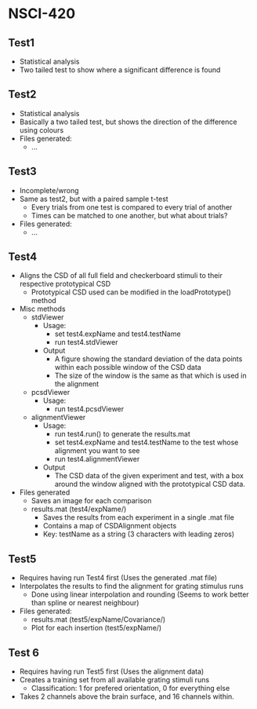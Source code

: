 # NSCI-420

## Test1

* Statistical analysis
* Two tailed test to show where a significant difference is found

## Test2

* Statistical analysis
* Basically a two tailed test, but shows the direction of the difference using colours
* Files generated:
	* ...

## Test3

* Incomplete/wrong
* Same as test2, but with a paired sample t-test
	* Every trials from one test is compared to every trial of another
	* Times can be matched to one another, but what about trials?
* Files generated:
	* ...

## Test4

* Aligns the CSD of all full field and checkerboard stimuli to their respective prototypical CSD
	* Prototypical CSD used can be modified in the loadPrototype() method
* Misc methods
	* stdViewer
		* Usage:
			* set test4.expName and test4.testName
			* run test4.stdViewer
		* Output
			* A figure showing the standard deviation of the data points within each possible window of the CSD data
			* The size of the window is the same as that which is used in the alignment
	* pcsdViewer
		* Usage:
			* run test4.pcsdViewer
	* alignmentViewer
		* Usage:
			* run test4.run() to generate the results.mat
			* set test4.expName and test4.testName to the test whose alignment you want to see
			* run test4.alignmentViewer
		* Output
			* The CSD data of the given experiment and test, with a box around the window aligned with the prototypical CSD data.
* Files generated
	* Saves an image for each comparison
	* results.mat (test4/expName/)
		* Saves the results from each experiment in a single .mat file
		* Contains a map of CSDAlignment objects
		* Key: testName as a string (3 characters with leading zeros)

## Test5

* Requires having run Test4 first (Uses the generated .mat file)
* Interpolates the results to find the alignment for grating stimulus runs
	* Done using linear interpolation and rounding (Seems to work better than spline or nearest neighbour)
* Files generated:
	* results.mat (test5/expName/Covariance/)
	* Plot for each insertion (test5/expName/)

## Test 6

* Requires having run Test5 first (Uses the alignment data)
* Creates a training set from all available grating stimuli runs
	* Classification: 1 for prefered orientation, 0 for everything else
* Takes 2 channels above the brain surface, and 16 channels within.
